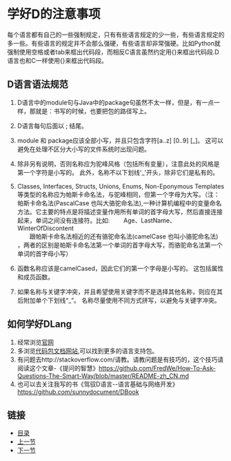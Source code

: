 # 学好D的注意事项

每个语言都有自己的一些强制规定，只有有些语言规定的少一些，有些语言规定的多一些。有些语言的规定并不会那么强硬，有些语言却非常强硬。比如Python就强制使用空格或者tab来框出代码段，而相反C语言虽然约定用{}来框出代码段.D 语言也和C一样使用{}来框出代码段。

## D语言语法规范

1. D语言中的module句与Java中的package句虽然不太一样，但是，有一点一样，那就是：书写的时候，也要把包的路径写上。
2. D语言每句后面以 ; 结尾。
3. module 和 package应该全部小写，并且只包含字符[a..z] [0..9] [_]。 这可以避免在处理不区分大小写的文件系统时出现问题。
4. 除非另有说明，否则名称应为驼峰风格（包括所有变量），注意此处的风格是第一个字符是小写的。 此外，名称不以下划线'_'开头，除非它们是私有的。
5. Classes, Interfaces, Structs, Unions, Enums, Non-Eponymous Templates等类型的名称应为帕斯卡命名法，与驼峰相同，但第一个字母为大写。（注：帕斯卡命名法(PascalCase 也叫大骆驼命名法),一种计算机编程中的变量命名方法。它主要的特点是将描述变量作用所有单词的首字母大写，然后直接连接起来，单词之间没有连接符。比如:
　　Age、LastName、WinterOfDiscontent <br />
　　跟帕斯卡命名法相近的还有骆驼命名法(camelCase 也叫小骆驼命名法) ，两者的区别是帕斯卡命名法第一个单词的首字母大写，而骆驼命名法第一个单词的首字母小写）

6. 函数名称应该是camelCased，因此它们的第一个字母是小写的。 这包括属性和成员函数。
7. 如果名称与关键字冲突，并且希望使用关键字而不是选择其他名称，则应在其后附加单个下划线“_”。 名称尽量使用不同方式拼写，以避免与关键字冲突。


## 如何学好DLang

1. 经常浏览[官网](https://dlang.org)
2. 多浏览[代码包文档网站](https://code.dlang.org),可以找到更多的语言支持包。
3. 有问题去http://stackoverflow.com/请教。请教问题是有技巧的，这个技巧请阅读这个文章-《提问的智慧》https://github.com/FredWe/How-To-Ask-Questions-The-Smart-Way/blob/master/README-zh_CN.md
4. 也可以去关注我写的书《驾驭D语言--语言基础与网络开发》https://github.com/sunnydocument/DBook

## 链接
- [目录](../README.md)
- [上一节](./01.1.md)
- [下一节](./02.md)
